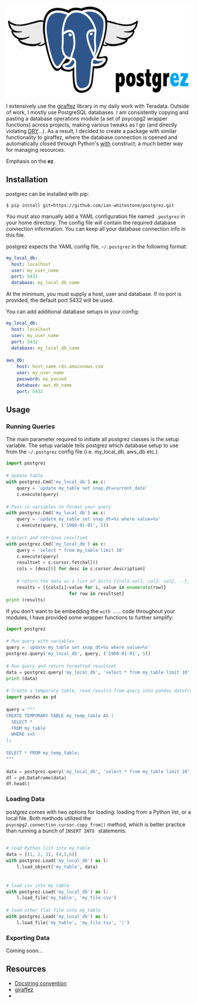 <p align="left">
<img src="./img/postgrez.png" width="645px" height="250px" >
</p>

I extensively use the [giraffez](https://github.com/capitalone/giraffez) library in my daily work with Teradata. Outside of work, I mostly use PostgreSQL databases. I am consistently copying and pasting a database operations module (a set of psycopg2 wrapper functions) across projects, making various tweaks as I go (and directly violating [DRY](https://en.wikipedia.org/wiki/Don%27t_repeat_yourself)...). As a result, I decided to create a package with similar functionality to giraffez, where the database connection is opened and automatically closed through Python's [with](http://effbot.org/zone/python-with-statement.htm) construct; a much better way for managing resources.

Emphasis on the **ez**.

## Installation
postgrez can be installed with pip:
```
$ pip install git+https://github.com/ian-whitestone/postgrez.git
```

You must also manually add a YAML configuration file named `.postgrez` in your home directory. The config file will contain the required database connection information. You can keep all your database connection info in this file.

postgrez expects the YAML config file, `~/.postgrez` in the following format:

```yml
my_local_db:
  host: localhost
  user: my_user_name
  port: 5432
  database: my_local_db_name
```

At the minimum, you must supply a host, user and database. If no port is provided, the default port 5432 will be used.

You can add additional database setups in your config:

```yml
my_local_db:
  host: localhost
  user: my_user_name
  port: 5432
  database: my_local_db_name

aws_db:
    host: host_name.rds.amazonaws.com
    user: my_user_name
    password: my_passwd
    database: aws_db_name
    port: 5432
```

## Usage

### Running Queries
The main parameter required to initiate all postgrez classes is the setup variable. The setup variable tells postgrez which database setup to use from the `~/.postgrez` config file (i.e. my_local_db, aws_db etc.).

```python
import postgrez

# Update table
with postgrez.Cmd('my_local_db') as c:
    query = 'update my_table set snap_dt=current_date'
    c.execute(query)

# Pass in variables to format your query
with postgrez.Cmd('my_local_db') as c:
    query = 'update my_table set snap_dt=%s where value=%s'
    c.execute(query, ('1900-01-01', 5))

# Select and retrieve resultset
with postgrez.Cmd('my_local_db') as c:
    query = 'select * from my_table limit 10'
    c.execute(query)
    resultset = c.cursor.fetchall()
    cols = [desc[0] for desc in c.cursor.description]

    # return the data as a list of dicts [{col1:val1, col2: val2, ..}, ..]
    results = [{cols[i]:value for i, value in enumerate(row)}
                        for row in resultset]
print (results)
```

If you don't want to be embedding the `with ...` code throughout your modules, I have provided some wrapper functions to further simplify:

```python
import postgrez

# Run query with variables
query = 'update my_table set snap_dt=%s where value=%s'
postgrez.query('my_local_db', query, ('1900-01-01', 5))

# Run query and return formatted resultset
data = postgrez.query('my_local_db', 'select * from my_table limit 10')
print (data)

# Create a temporary table, read results from query into pandas dataframe
import pandas as pd

query = """
CREATE TEMPORARY TABLE my_temp_table AS (
  SELECT *
  FROM my_table
  WHERE x=5
);

SELECT * FROM my_temp_table;
"""

data = postgrez.query('my_local_db', 'select * from my_table limit 10')
df = pd.DataFrame(data)
df.head()
```

### Loading Data
postgrez comes with two options for loading: loading from a Python list, or a local file. Both methods utilized the `psycopg2.connection.cursor.copy_from()` method, which is better practice than running a bunch of `INSERT INTO ` statements.

```python

# load Python list into my_table
data = [(1, 2, 3), (4,5,6)]
with postgrez.Load('my_local_db') as l:
    l.load_object('my_table', data)


# load csv into my_table
with postgrez.Load('my_local_db') as l:
    l.load_file('my_table', 'my_file.csv')

# load other flat file into my_table
with postgrez.Load('my_local_db') as l:
    l.load_file('my_table', 'my_file.tsv', '|')

```

### Exporting Data
Coming soon...

## Resources
* [Docstring convention](http://sphinxcontrib-napoleon.readthedocs.io/en/latest/example_google.html)
* [giraffez](https://github.com/capitalone/giraffez)
*
